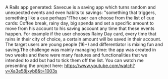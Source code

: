 A Rails app generated: Savecue is a saving app which turns random and unexpected events and even habits to savings: "something that triggers, something like a cue perhaps"!The user can choose from the list of cue cards: Coffee break, rainy day, big spenda and set a specific amount to move from his account to his saving account any time that these events happen. For example if the user chooses Rainy Day card, every time that rains in their city of choice, a certain amount will be saved in their account. The target users are young people (16+) and differentiator is mixing fun and saving.The challenge was mainly managing time: the app was created in two weeks and there were many features and functionalities that we intended to add but had to tick them off the list.
You can watch me presenting the project here: https://www.youtube.com/watch?v=Xa3e58jxyb8&t=1003s
